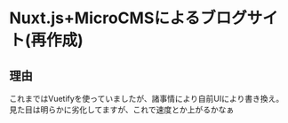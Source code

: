 # Nuxt.js+MicroCMSによるブログサイト(再作成)

## 理由
これまではVuetifyを使っていましたが、諸事情により自前UIにより書き換え。
見た目は明らかに劣化してますが、これで速度とか上がるかなぁ
